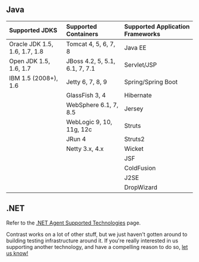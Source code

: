 <!--
title: "Supported Technologies"
description: "List of supported technologies"
-->

## Java


Supported JDKS | Supported Containers | Supported Application Frameworks
:-------------- |:-------------------- |:--------------------------------
Oracle JDK 1.5, 1.6, 1.7, 1.8 | Tomcat 4, 5, 6, 7, 8 | Java EE
Open JDK 1.5, 1.6, 1.7 | JBoss 4.2, 5, 5.1, 6.1, 7, 7.1 | Servlet/JSP
IBM 1.5 (2008+), 1.6 | Jetty 6, 7, 8, 9 | Spring/Spring Boot
                 | GlassFish 3, 4 | Hibernate
                 | WebSphere 6.1, 7, 8.5 | Jersey
                 | WebLogic 9, 10, 11g, 12c | Struts
                 | JRun 4 | Struts2
                 | Netty 3.x, 4.x | Wicket
                 |                | JSF
                 |                 | ColdFusion
                 |                 | J2SE
                 |                 | DropWizard



## .NET

Refer to the [.NET Agent Supported Technologies](user_netfaq.html#supp) page.

Contrast works on a lot of other stuff, but we just haven't gotten around to building testing infrastructure around it. If you're really interested in us supporting another technology, and have a compelling reason to do so, [let us know!](mailto:bugs@contrastsecurity.com)


